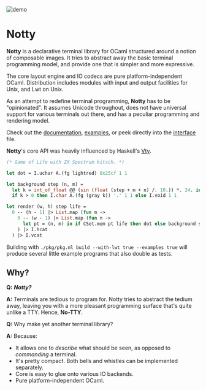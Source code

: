 ![demo]

# Notty

**Notty** is a declarative terminal library for OCaml structured around a notion
of composable images. It tries to abstract away the basic terminal programming
model, and provide one that is simpler and more expressive.

The core layout engine and IO codecs are pure platform-independent OCaml.
Distribution includes modules with input and output facilities for Unix, and Lwt
on Unix.

As an attempt to redefine terminal programming, **Notty** has to be
"opinionated". It assumes Unicode throughout, does not have universal support
for various terminals out there, and has a peculiar programming and rendering
model.

Check out the [documentation], [examples], or peek directly into the [interface]
file.

**Notty**'s core API was heavily influenced by Haskell's [Vty][vty].

```OCaml
(* Game of Life with ZX Spectrum kitsch. *)

let dot = I.uchar A.(fg lightred) 0x25cf 1 1

let background step (n, m) =
  let k = int_of_float @@ (sin (float (step + m + n) /. 10.)) *. 24. in
  if k > 0 then I.char A.(fg (gray k)) '.' 1 1 else I.void 1 1

let render (w, h) step life =
  0 -- (h - 1) |> List.map (fun m ->
    0 -- (w - 1) |> List.map (fun n ->
      let pt = (n, m) in if CSet.mem pt life then dot else background step pt
    ) |> I.hcat
  ) |> I.vcat
```

Building with `./pkg/pkg.ml build --with-lwt true --examples true` will produce
several little example programs that also double as tests.

[documentation]: https://pqwy.github.io/notty
[examples]: http://pqwy.github.io/notty/Notty.html#examples
[interface]: https://github.com/pqwy/notty/blob/master/src/notty.mli
[vty]: https://hackage.haskell.org/package/vty
[demo]: https://raw.githubusercontent.com/pqwy/notty/blob/images/demo.gif

## Why?

**Q:**
**_Notty?_**

**A:**
Terminals are tedious to program for. Notty tries to abstract the tedium away,
leaving you with a more pleasant programming surface that's quite unlike a TTY.
Hence, **No-TTY**.

**Q:**
Why make yet another terminal library?

**A:**
Because:
  * It allows one to *describe* what should be seen, as opposed to *commanding*
    a terminal.
  * It's pretty compact. Both bells and whistles can be implemented separately.
  * Core is easy to glue onto various IO backends.
  * Pure platform-independent OCaml.
